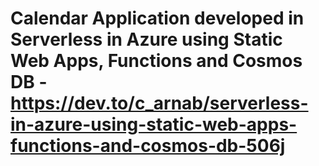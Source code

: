 # Calendar Application developed in Serverless in Azure using Static Web Apps, Functions and Cosmos DB - https://dev.to/c_arnab/serverless-in-azure-using-static-web-apps-functions-and-cosmos-db-506j

